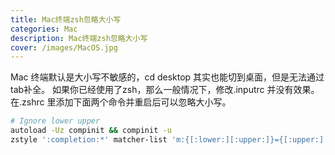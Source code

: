 ```yaml
---
title: Mac终端zsh忽略大小写 
categories: Mac
description: Mac终端zsh忽略大小写 
cover: /images/MacOS.jpg
---
```


Mac 终端默认是大小写不敏感的，cd desktop 其实也能切到桌面，但是无法通过tab补全。
如果你已经使用了zsh，那么一般情况下，修改.inputrc 并没有效果。
在.zshrc 里添加下面两个命令并重启后可以忽略大小写。

```sh
# Ignore lower upper
autoload -Uz compinit && compinit -u
zstyle ':completion:*' matcher-list 'm:{[:lower:][:upper:]}={[:upper:][:lower:]}' 'm:{[:lower:][:upper:]}={[:upper:][:lower:]} l:|=* r:|=*' 'm:{[:lower:][:upper:]}={[:upper:][:lower:]} l:|=* r:|=*' 'm:{[:lower:][:upper:]}={[:upper:][:lower:]} l:|=* r:|=*'
```

